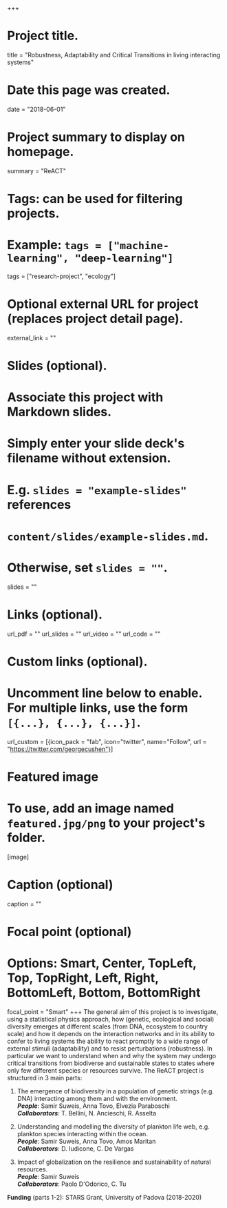 +++
# Project title.
title = "Robustness, Adaptability and Critical Transitions in living interacting systems"

# Date this page was created.
date = "2018-06-01"

# Project summary to display on homepage.
summary = "ReACT"

# Tags: can be used for filtering projects.
# Example: `tags = ["machine-learning", "deep-learning"]`
tags = ["research-project", "ecology"]

# Optional external URL for project (replaces project detail page).
external_link = ""

# Slides (optional).
#   Associate this project with Markdown slides.
#   Simply enter your slide deck's filename without extension.
#   E.g. `slides = "example-slides"` references
#   `content/slides/example-slides.md`.
#   Otherwise, set `slides = ""`.
slides = ""

# Links (optional).
url_pdf = ""
url_slides = ""
url_video = ""
url_code = ""

# Custom links (optional).
#   Uncomment line below to enable. For multiple links, use the form `[{...}, {...}, {...}]`.
url_custom = [{icon_pack = "fab", icon="twitter", name="Follow", url = "https://twitter.com/georgecushen"}]

# Featured image
# To use, add an image named `featured.jpg/png` to your project's folder.
[image]
  # Caption (optional)
  caption = ""

  # Focal point (optional)
  # Options: Smart, Center, TopLeft, Top, TopRight, Left, Right, BottomLeft, Bottom, BottomRight
  focal_point = "Smart"
+++
The general aim of this project is to investigate, using a statistical physics approach, how (genetic, ecological and social) diversity emerges at different scales (from DNA, ecosystem to country scale) and how it depends on the interaction networks and in its ability to confer to living systems the ability to react promptly to a wide range of external stimuli (adaptability) and to resist perturbations (robustness). In particular we want to understand when and why the system may undergo critical transitions from biodiverse and sustainable states to states where only few different species or resources survive. The ReACT project is structured in 3 main parts:

1. The emergence of biodiversity in a population of genetic strings (e.g. DNA) interacting among them and with the environment.<br>
***People***: Samir Suweis, Anna Tovo, Elvezia Paraboschi<br>
***Collaborators***: T. Bellini, N. Ancieschi, R. Asselta

2. Understanding and modelling the diversity of plankton life web, e.g. plankton species interacting within the ocean.<br>
***People***: Samir Suweis, Anna Tovo, Amos Maritan<br>
***Collaborators***: D. Iudicone, C. De Vargas

3. Impact of globalization on the resilience and sustainability of natural resources.<br>
***People***: Samir Suweis<br>
***Collaborators***: Paolo D'Odorico, C. Tu

**Funding** (parts 1-2): STARS Grant, University of Padova (2018-2020)
